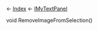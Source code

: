 ← [Index](Api-Index) ← [IMyTextPanel](Sandbox.ModAPI.Ingame.IMyTextPanel)

void RemoveImageFromSelection()